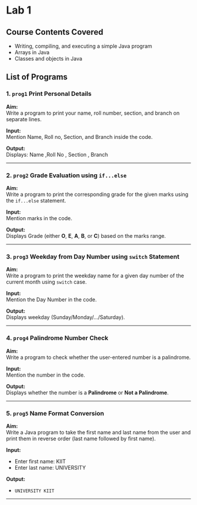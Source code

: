 # Lab 1 

## Course Contents Covered
- Writing, compiling, and executing a simple Java program
- Arrays in Java
- Classes and objects in Java

## List of Programs

### 1. `prog1`  Print Personal Details
**Aim:**  
Write a program to print your name, roll number, section, and branch on separate lines.

**Input:**  
Mention Name, Roll no, Section, and Branch inside the code.

**Output:**  
Displays:
Name ,Roll No , Section , Branch

---

### 2. `prog2` Grade Evaluation using `if...else`
**Aim:**  
Write a program to print the corresponding grade for the given marks using the `if...else` statement.

**Input:**  
Mention marks in the code.

**Output:**  
Displays Grade (either **O**, **E**, **A**, **B**, or **C**) based on the marks range.

---

### 3. `prog3` Weekday from Day Number using `switch` Statement
**Aim:**  
Write a program to print the weekday name for a given day number of the current month using `switch` case.

**Input:**  
Mention the Day Number in the code.

**Output:**  
Displays weekday (Sunday/Monday/.../Saturday).

---

### 4. `prog4` Palindrome Number Check
**Aim:**  
Write a program to check whether the user-entered number is a palindrome.

**Input:**  
Mention the number in the code.

**Output:**  
Displays whether the number is a **Palindrome** or **Not a Palindrome**.

---

### 5. `prog5` Name Format Conversion
**Aim:**  
Write a Java program to take the first name and last name from the user and print them in reverse order (last name followed by first name).

**Input:**  
- Enter first name: KIIT  
- Enter last name: UNIVERSITY  

**Output:**  
- `UNIVERSITY KIIT`

---

